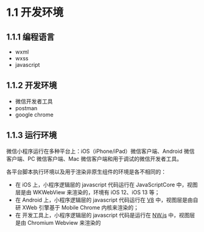 # 1.1 开发环境

## 1.1.1 编程语言

* wxml
* wxss
* javascript

## 1.1.2 开发环境

* 微信开发者工具
* postman
* google chrome

## 1.1.3 运行环境

微信小程序运行在多种平台上：iOS（iPhone/iPad）微信客户端、Android 微信客户端、PC 微信客户端、Mac 微信客户端和用于调试的微信开发者工具。

各平台脚本执行环境以及用于渲染非原生组件的环境是各不相同的：

* 在 iOS 上，小程序逻辑层的 javascript 代码运行在 JavaScriptCore 中，视图层是由 WKWebView 来渲染的，环境有 iOS 12、iOS 13 等；
* 在 Android 上，小程序逻辑层的 javascript 代码运行在 [V8](https://developers.google.com/v8/) 中，视图层是由自研 XWeb 引擎基于 Mobile Chrome 内核来渲染的；
* 在 开发工具上，小程序逻辑层的 javascript 代码是运行在 [NW.js](https://nwjs.io/) 中，视图层是由 Chromium Webview 来渲染的

